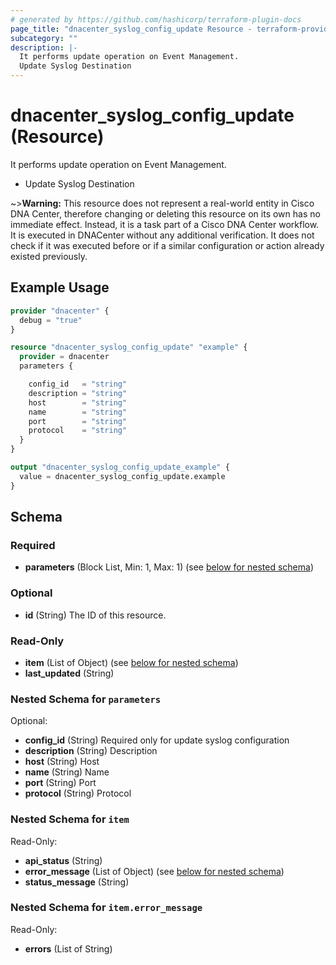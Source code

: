 ```yaml
---
# generated by https://github.com/hashicorp/terraform-plugin-docs
page_title: "dnacenter_syslog_config_update Resource - terraform-provider-dnacenter"
subcategory: ""
description: |-
  It performs update operation on Event Management.
  Update Syslog Destination
---
```


# dnacenter_syslog_config_update (Resource)

It performs update operation on Event Management.

- Update Syslog Destination

~>**Warning:**
This resource does not represent a real-world entity in Cisco DNA Center, therefore changing or deleting this resource on its own has no immediate effect.
Instead, it is a task part of a Cisco DNA Center workflow. It is executed in DNACenter without any additional verification. It does not check if it was executed before or if a similar configuration or action already existed previously.

## Example Usage

```terraform
provider "dnacenter" {
  debug = "true"
}

resource "dnacenter_syslog_config_update" "example" {
  provider = dnacenter
  parameters {

    config_id   = "string"
    description = "string"
    host        = "string"
    name        = "string"
    port        = "string"
    protocol    = "string"
  }
}

output "dnacenter_syslog_config_update_example" {
  value = dnacenter_syslog_config_update.example
}
```

<!-- schema generated by tfplugindocs -->
## Schema

### Required

- **parameters** (Block List, Min: 1, Max: 1) (see [below for nested schema](#nestedblock--parameters))

### Optional

- **id** (String) The ID of this resource.

### Read-Only

- **item** (List of Object) (see [below for nested schema](#nestedatt--item))
- **last_updated** (String)

<a id="nestedblock--parameters"></a>
### Nested Schema for `parameters`

Optional:

- **config_id** (String) Required only for update syslog configuration
- **description** (String) Description
- **host** (String) Host
- **name** (String) Name
- **port** (String) Port
- **protocol** (String) Protocol


<a id="nestedatt--item"></a>
### Nested Schema for `item`

Read-Only:

- **api_status** (String)
- **error_message** (List of Object) (see [below for nested schema](#nestedobjatt--item--error_message))
- **status_message** (String)

<a id="nestedobjatt--item--error_message"></a>
### Nested Schema for `item.error_message`

Read-Only:

- **errors** (List of String)


